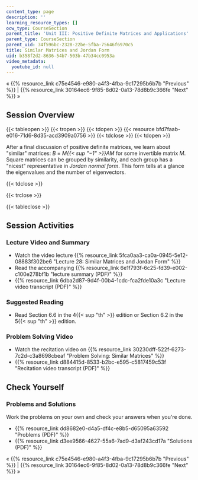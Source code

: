 ```yaml
---
content_type: page
description: ''
learning_resource_types: []
ocw_type: CourseSection
parent_title: 'Unit III: Positive Definite Matrices and Applications'
parent_type: CourseSection
parent_uid: 34f596bc-2328-22be-5fba-75646f6970c5
title: Similar Matrices and Jordan Form
uid: b358f2d2-8636-54b7-503b-47b34cc0953a
video_metadata:
  youtube_id: null
---
```


« {{% resource_link c75e4546-e980-a4f3-4fba-9c17295b6b7b "Previous" %}} | {{% resource_link 30164ec6-9f85-8d02-0a13-78d8b9c366fe "Next" %}} »

Session Overview
----------------

{{< tableopen >}}
{{< tropen >}}
{{< tdopen >}}
{{< resource bfd7faab-e016-71d6-8d35-acd3909a0756 >}}
{{< tdclose >}}
{{< tdopen >}}


After a final discussion of positive definite matrices, we learn about "similar" matrices: _B_ = _M{{< sup "−1" >}}AM_ for some invertible matrix _M_. Square matrices can be grouped by similarity, and each group has a "nicest" representative in _Jordan normal form_. This form tells at a glance the eigenvalues and the number of eigenvectors.


{{< tdclose >}}

{{< trclose >}}

{{< tableclose >}}

Session Activities
------------------

### Lecture Video and Summary

*   Watch the video lecture {{% resource_link 5fca0aa3-ca0a-0945-5e12-08883f302be6 "Lecture 28: Similar Matrices and Jordan Form" %}}
*   Read the accompanying {{% resource_link 6e1f793f-6c25-fd39-e002-c100e278bf1b "lecture summary (PDF)" %}}
*   {{% resource_link 6dba2d87-9d4f-00b4-1cdc-fca2fde10a3c "Lecture video transcript (PDF)" %}}

### Suggested Reading

*   Read Section 6.6 in the 4{{< sup "th" >}} edition or Section 6.2 in the 5{{< sup "th" >}} edition.

### Problem Solving Video

*   Watch the recitation video on {{% resource_link 30230dff-522f-6273-7c2d-c3a8698cbeaf "Problem Solving: Similar Matrices" %}}
*   {{% resource_link d884415d-8533-b2bc-e595-c5817459c53f "Recitation video transcript (PDF)" %}}

Check Yourself
--------------

### Problems and Solutions

Work the problems on your own and check your answers when you're done.

*   {{% resource_link dd8682e0-d4a5-df4c-e8b5-d65095a63592 "Problems (PDF)" %}}
*   {{% resource_link d3ee9566-4627-55a6-7ad9-d3af243cd17a "Solutions (PDF)" %}}

« {{% resource_link c75e4546-e980-a4f3-4fba-9c17295b6b7b "Previous" %}} | {{% resource_link 30164ec6-9f85-8d02-0a13-78d8b9c366fe "Next" %}} »